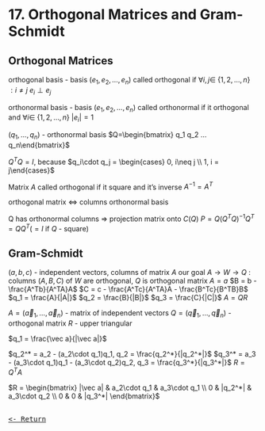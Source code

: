 # 17. Orthogonal Matrices and Gram-Schmidt

## Orthogonal Matrices

orthogonal basis - basis $(e_1, e_2, … ,e_n)$ called orthogonal if $\forall i,j \in$ {$1,2,…,n$} $: i\neq j$ $e_i \perp e_j$

orthonormal basis - basis $(e_1, e_2, … ,e_n)$ called orthonormal if it orthogonal and $\forall i \in$ {$1,2,…,n$} $|e_i| = 1$

$(q_1,…,q_n)$ - orthonormal basis
$Q=\begin{bmatrix} q_1 q_2 … q_n\end{bmatrix}$

$Q^TQ = I$, because $q_i\cdot q_j = \begin{cases} 0, i\neq j \\ 1, i = j\end{cases}$

Matrix $A$ called orthogonal if it square and it’s inverse $A^{-1} = A ^ T$

orthogonal matrix $\iff$ columns orthonormal basis

Q has orthonormal columns ⇒ projection matrix onto $C(Q)$ $P = Q(Q^TQ)^{-1}Q^T = QQ^T$($= I$ if $Q$ - square)

## Gram-Schmidt

$(a,b,c)$ - independent vectors, columns of matrix $A$
our goal $A \to W \to Q$ : columns $(A,B,C)$ of $W$ are orthogonal, $Q$ is orthogonal matrix
$A=a$
$B = b - \frac{A^Tb}{A^TA}A$
$C = c - \frac{A^Tc}{A^TA}A - \frac{B^Tc}{B^TB}B$
$q_1 = \frac{A}{|A|}$
$q_2 = \frac{B}{|B|}$
$q_3 = \frac{C}{|C|}$
$A=QR$

$A = (\vec a_1,…,\vec a_n)$ - matrix of independent vectors
$Q = (\vec q_1,…,\vec q_n)$ - orthogonal matrix
$R$ - upper triangular

$q_1 = \frac{\vec a}{|\vec a|}$

$q_2^* = a_2 - (a_2\cdot q_1)q_1, q_2 = \frac{q_2^*}{|q_2^*|}$
$q_3^* = a_3 - (a_3\cdot q_1)q_1 - (a_3\cdot q_2)q_2, q_3 = \frac{q_3^*}{|q_3^*|}$
$R = Q^TA$

$R = \begin{bmatrix} |\vec a| & a_2\cdot q_1 & a_3\cdot q_1 \\ 0 & |q_2^*| & a_3\cdot q_2 \\ 0 & 0 & |q_3^*| \end{bmatrix}$

[<kbd><br><- Return<br></kbd>](../FinalPrep.md)
